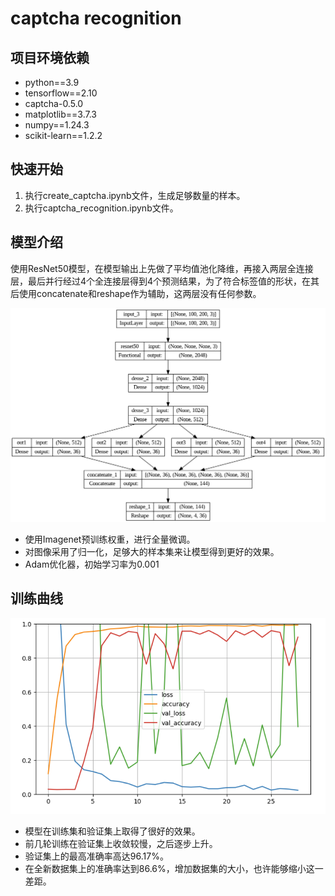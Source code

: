 # captcha recognition

## 项目环境依赖

- python==3.9
- tensorflow==2.10
- captcha-0.5.0
- matplotlib==3.7.3
- numpy==1.24.3
- scikit-learn==1.2.2

## 快速开始

1. 执行create_captcha.ipynb文件，生成足够数量的样本。
2. 执行captcha_recognition.ipynb文件。

## 模型介绍

使用ResNet50模型，在模型输出上先做了平均值池化降维，再接入两层全连接层，最后并行经过4个全连接层得到4个预测结果，为了符合标签值的形状，在其后使用concatenate和reshape作为辅助，这两层没有任何参数。

![model](./model.png)

- 使用Imagenet预训练权重，进行全量微调。
- 对图像采用了归一化，足够大的样本集来让模型得到更好的效果。
- Adam优化器，初始学习率为0.001

## 训练曲线

![learning_curves](./learning_curves.png)

- 模型在训练集和验证集上取得了很好的效果。
- 前几轮训练在验证集上收敛较慢，之后逐步上升。
- 验证集上的最高准确率高达96.17%。
- 在全新数据集上的准确率达到86.6%，增加数据集的大小，也许能够缩小这一差距。
